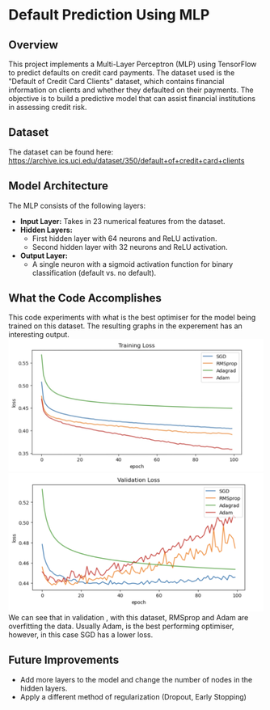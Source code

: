 # Default Prediction Using MLP

## Overview
This project implements a Multi-Layer Perceptron (MLP) using TensorFlow to predict defaults on credit card payments. The dataset used is the "Default of Credit Card Clients" dataset, which contains financial information on clients and whether they defaulted on their payments. The objective is to build a predictive model that can assist financial institutions in assessing credit risk.

## Dataset
The dataset can be found here: https://archive.ics.uci.edu/dataset/350/default+of+credit+card+clients<br>

## Model Architecture
The MLP consists of the following layers:
- **Input Layer:** Takes in 23 numerical features from the dataset.<br>
- **Hidden Layers:**<br>
  - First hidden layer with 64 neurons and ReLU activation.<br>
  - Second hidden layer with 32 neurons and ReLU activation.<br>
- **Output Layer:**<br>
  - A single neuron with a sigmoid activation function for binary classification (default vs. no default).<br>

## What the Code Accomplishes
This code experiments with what is the best optimiser for the model being trained on this dataset. The resulting graphs in the experement has an interesting output.<br>
![TRAINING LOSS](./Images/TRAINING_LOSS.png)<br>
![VALIDATION LOSS](./Images/VALIDATION_LOSS.png)<br>
  We can see that in validation , with this dataset, RMSprop and Adam are overfitting the data. Usually Adam, is the best performing optimiser, however, in this case SGD has a lower loss.   

## Future Improvements
- Add more layers to the model and change the number of nodes in the hidden layers.
- Apply a different method of regularization (Dropout, Early Stopping)



